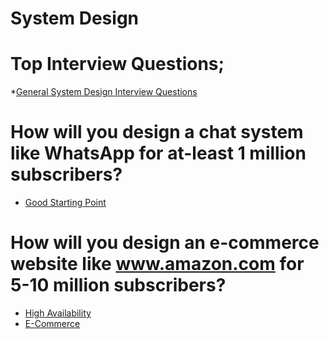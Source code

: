 # System Design

# Top Interview Questions;
*[General System Design Interview Questions](https://dzone.com/articles/top-20-system-design-interview-questions-for-java)


# How will you design a chat system like WhatsApp for at-least 1 million subscribers?
* [Good Starting Point](https://www.youtube.com/watch?v=zKPNUMkwOJE)

# How will you design an e-commerce website like www.amazon.com for 5-10 million subscribers?
* [High Availability](https://www.youtube.com/watch?v=ZDUKRnLfW58)
* [E-Commerce](https://www.youtube.com/watch?v=b67C1Ou9b1Y)
